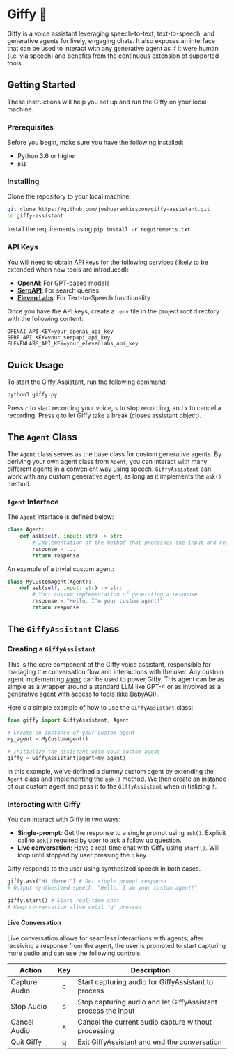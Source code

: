 # Giffy 🦒

Giffy is a voice assistant leveraging speech-to-text, text-to-speech, and generative agents for lively, engaging chats. It also exposes an interface that can be used to interact with any generative agent as if it were human (i.e. via speech) and benefits from the continuous extension of supported tools.

## Getting Started

These instructions will help you set up and run the Giffy on your local machine.

### Prerequisites

Before you begin, make sure you have the following installed:

- Python 3.6 or higher
- `pip`

### Installing

Clone the repository to your local machine:

```bash
git clone https://github.com/joshuaramkissoon/giffy-assistant.git
cd giffy-assistant
```

Install the requirements using `pip install -r requirements.txt`

### API Keys

You will need to obtain API keys for the following services (likely to be extended when new tools are introduced):

* [**OpenAI**](https://platform.openai.com/docs/api-reference/introduction): For GPT-based models
* [**SerpAPI**](https://serpapi.com/): For search queries
* [**Eleven Labs**](https://beta.elevenlabs.io/speech-synthesis): For Text-to-Speech functionality

Once you have the API keys, create a `.env` file in the project root directory with the following content:

```env
OPENAI_API_KEY=your_openai_api_key
SERP_API_KEY=your_serpapi_api_key
ELEVENLABS_API_KEY=your_elevenlabs_api_key
```

## Quick Usage

To start the Giffy Assistant, run the following command:

```bash
python3 giffy.py
```

Press `c` to start recording your voice, `s` to stop recording, and `x` to cancel a recording. Press `q` to let Giffy take a break (closes assistant object).

## The `Agent` Class

The `Agent` class serves as the base class for custom generative agents. By deriving your own agent class from `Agent`, you can interact with many different agents in a convenient way using speech. `GiffyAssistant` can work with any custom generative agent, as long as it implements the `ask()` method.

### `Agent` Interface

The `Agent` interface is defined below:

```python
class Agent:
    def ask(self, input: str) -> str:
        # Implementation of the method that processes the input and returns a response
        response = ...
        return response
```

An example of a trivial custom agent:

```python
class MyCustomAgent(Agent):
    def ask(self, input: str) -> str:
        # Your custom implementation of generating a response
        response = "Hello, I'm your custom agent!"
        return response
```

## The `GiffyAssistant` Class 

### Creating a `GiffyAssistant`

This is the core component of the Giffy voice assistant, responsible for managing the conversation flow and interactions with the user. Any custom agent implementing [`Agent`](#the-agent-class) can be used to power Giffy. This agent can be as simple as a wrapper around a standard LLM like GPT-4 or as involved as a generative agent with access to tools (like [BabyAGI](https://github.com/yoheinakajima/babyagi)).

Here's a simple example of how to use the `GiffyAssistant` class:

```python
from giffy import GiffyAssistant, Agent

# Create an instance of your custom agent
my_agent = MyCustomAgent()

# Initialize the assistant with your custom agent
giffy = GiffyAssistant(agent=my_agent)
```

In this example, we've defined a dummy custom agent by extending the `Agent` class and implementing the `ask()` method. We then create an instance of our custom agent and pass it to the `GiffyAssistant` when initializing it.

### Interacting with Giffy

You can interact with Giffy in two ways:

* **Single-prompt**: Get the response to a single prompt using `ask()`. Explicit call to `ask()` required by user to ask a follow up question.
* **Live conversation**: Have a real-time chat with Giffy using `start()`. Will loop until stopped by user pressing the `q` key.

Giffy responds to the user using synthesized speech in both cases.

```python
giffy.ask("Hi there!") # Get single prompt response
# Output synthesized speech: "Hello, I am your custom agent!"

giffy.start() # Start real-time chat
# Keep conversation alive until 'q' pressed
```

#### Live Conversation

Live conversation allows for seamless interactions with agents; after receiving a response from the agent, the user is prompted to start capturing more audio and can use the following controls:

|     Action     | Key  | Description                                                   |
|--------------|:----:|---------------------------------------------------------------|
| Capture Audio  |  c   | Start capturing audio for GiffyAssistant to process          |
| Stop Audio     |  s   | Stop capturing audio and let GiffyAssistant process the input|
| Cancel Audio   |  x   | Cancel the current audio capture without processing           |
| Quit Giffy     |  q   | Exit GiffyAssistant and end the conversation                 |
